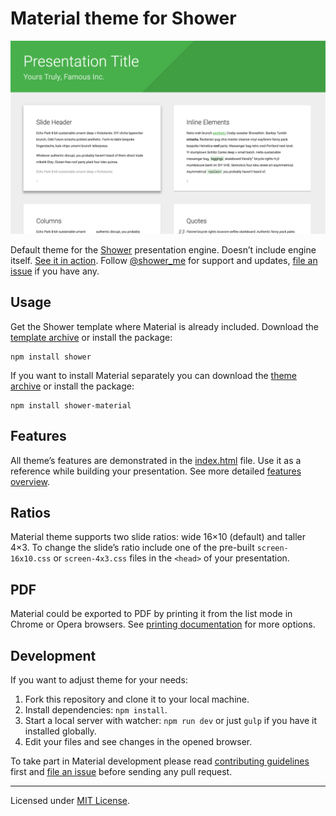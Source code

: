 # Material theme for Shower

![Ribbon screen shot](docs/images/canvas.png)

Default theme for the [Shower](https://github.com/shower/shower/) presentation engine. Doesn’t include engine itself. [See it in action](http://shwr.me/shower/themes/material/). Follow [@shower_me](https://twitter.com/shower_me) for support and updates, [file an issue](https://github.com/shower/shower/issues/new) if you have any.

## Usage

Get the Shower template where Material is already included. Download the [template archive](http://shwr.me/shower.zip) or install the package:

	npm install shower

If you want to install Material separately you can download the [theme archive](http://shwr.me/material.zip) or install the package:

	npm install shower-material

## Features

All theme’s features are demonstrated in the [index.html](index.html) file. Use it as a reference while building your presentation. See more detailed [features overview](docs/features-en.md).

## Ratios

Material theme supports two slide ratios: wide 16×10 (default) and taller 4×3. To change the slide’s ratio include one of the pre-built `screen-16x10.css` or `screen-4x3.css` files in the `<head>` of your presentation.

## PDF

Material could be exported to PDF by printing it from the list mode in Chrome or Opera browsers. See [printing documentation](docs/printing-en.md) for more options.

## Development

If you want to adjust theme for your needs:

1. Fork this repository and clone it to your local machine.
2. Install dependencies: `npm install`.
3. Start a local server with watcher: `npm run dev` or just `gulp` if you have it installed globally.
4. Edit your files and see changes in the opened browser.

To take part in Material development please read [contributing guidelines](CONTRIBUTING.md) first and [file an issue](https://github.com/shower/shower/issues/new) before sending any pull request.

---
Licensed under [MIT License](LICENSE.md).
